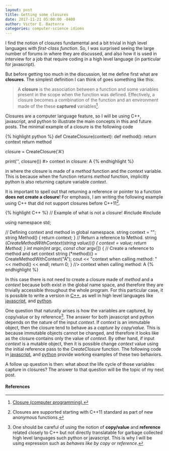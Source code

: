 ```yaml
---
layout: post
title: Getting some closures
date: 2017-11-21 05:00:00 -0400
author: Victor E. Bazterra
categories: computer-science idioms
---
```


I find the notion of closures fundamental and a bit trivial in high level languages with *first-class function*. So, I was surprised seeing the large number of forums in where they are discussed, and also how it is used in interview for a job that require coding in a high level language (in particular for javascript).

But before getting too much in the discussion, let me define first what are **closures**. The simplest definition I can think of goes something like this:

> A **closure** is the association between a function and some variables present in the scope when the function was defined. Effectively, a closure becomes a combination of the function and an environment made of the these **captured** variables[^1].

Closures are a computer language feature, so I will be using C++, javascript, and python to illustrate the main concepts in this and future posts. The minimal example of a closure is the following code

{% highlight python %}
def CreateClosure(context):
    def method():
        return context
    return method

closure = CreateClosure('A')

print('', closure())
#> context in closure: A
{% endhighlight %}

in where the closure is made of a *method* function and the *context* variable. This is because when the function returns *method* function, implicitly python is also returning capture variable *context*.

It is important to spell out that returning a reference or pointer to a function **does not create a closure**! For emphasis, I am writing the following example using C++ that did not support closures before C++11[^2].

{% highlight C++ %}
// Example of what is not a closure!
#include <iostream>
#include <sting>

using namespace std;

// Defining context and method in global namespace.
string context = "";
string Method()
{
    return context;
}
// Return a reference to Method.
string (*CreateMethodWithContext(string value))()
{
    context = value;
    return Method;
}
int main(int argc, const char* argv[])
{
    // Create a reference to method and set context
    string (*method)() = CreateMethodWithContext("A");
    cout << "context when calling method: " << method() << endl;
    return 0;
}
//> context when calling method: A
{% endhighlight %}

In this case there is not need to create a closure made of *method* and a *context* because both exist in the global name space, and therefore they are trivially accessible throughout the whole program. For this particular case, it is possible to write a version in  [C++](https://github.com/baites/examples/blob/master/idioms/c%2B%2B/NoClosure.C), as well in high level languages like [javascript](https://github.com/baites/examples/blob/master/idioms/javascript/NoClosure.js), and [python](https://github.com/baites/examples/blob/master/idioms/python/NoClosure.py).

One question that naturally arises is how the variables are captured, by copy/value or by reference[^3]. The answer for both javascript and python depends on the nature of the input *context*. If *context* is an immutable object, then the closure tend to behave as a *capture by copy/value*. This is because immutable objects cannot be changed, and therefore it looks like as the closure contains only the value of *context*. By other hand, if input *context* is a mutable object, then it is possible change *context* value using the initial reference pass to the *CreateClosure* function. The following code in [javascript](https://github.com/baites/examples/blob/master/idioms/javascript/SimpleClosure.js), and [python](https://github.com/baites/examples/blob/master/idioms/python/SimpleClosure.py) provide working examples of these two behaviors.

A follow up question is then: what about the life cycle of those variables capture in closures? The answer to that question will be the topic of my next post.

#### References

[^1]: [Closure (computer programming).](https://en.wikipedia.org/wiki/Closure_(computer_programming))

[^2]: Closures are supported starting with C++11 standard as part of new anonymous functions.

[^3]: One should be careful of using the notion of **copy/value** and **reference** related closely to C++ but not directly translatable for garbage collected high level languages such python or javascript. This is why I will be using expression such as *behaves like by copy or reference*.
